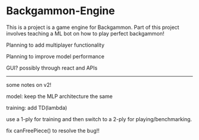 # Backgammon-Engine

This is a project is a game engine for Backgammon. Part of this project involves teaching a ML bot on how to play perfect backgammon!

Planning to add multiplayer functionality

Planning to improve model performance

GUI? possibly through react and APIs

------- - - - - - - - - - - - - - - - - - - - - 

some notes on v2!

model: keep the MLP architecture the same

training: add TD(lambda)

use a 1-ply for training and then switch to a 2-ply for playing/benchmarking. 

fix canFreePiece() to resolve the bug!!